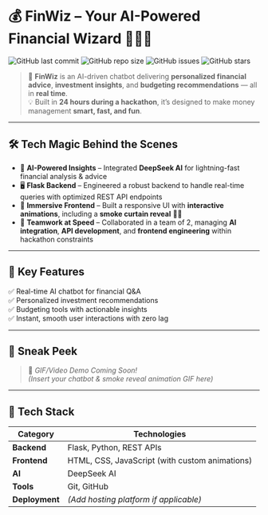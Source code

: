 # 💰 FinWiz – Your AI-Powered Financial Wizard 🧙‍♂️✨

![GitHub last commit](https://img.shields.io/github/last-commit/kaghanem/FinWiz?color=blue&style=for-the-badge)
![GitHub repo size](https://img.shields.io/github/repo-size/kaghanem/FinWiz?color=success&style=for-the-badge)
![GitHub issues](https://img.shields.io/github/issues/kaghanem/FinWiz?color=yellow&style=for-the-badge)
![GitHub stars](https://img.shields.io/github/stars/kaghanem/FinWiz?color=orange&style=for-the-badge)

> 🚀 **FinWiz** is an AI-driven chatbot delivering **personalized financial advice**, **investment insights**, and **budgeting recommendations** — all in **real time**.  
> 💡 Built in **24 hours during a hackathon**, it’s designed to make money management **smart, fast, and fun**.

---

## 🛠 Tech Magic Behind the Scenes

- 🧠 **AI-Powered Insights** – Integrated **DeepSeek AI** for lightning-fast financial analysis & advice  
- 🖥 **Flask Backend** – Engineered a robust backend to handle real-time queries with optimized REST API endpoints  
- 🎨 **Immersive Frontend** – Built a responsive UI with **interactive animations**, including a **smoke curtain reveal** 💨✨  
- 🤝 **Teamwork at Speed** – Collaborated in a team of 2, managing **AI integration**, **API development**, and **frontend engineering** within hackathon constraints  

---

## 🎯 Key Features

✅ Real-time AI chatbot for financial Q&A  
✅ Personalized investment recommendations  
✅ Budgeting tools with actionable insights  
✅ Instant, smooth user interactions with zero lag  

---

## 📸 Sneak Peek

> 🎥 *GIF/Video Demo Coming Soon!*  
> *(Insert your chatbot & smoke reveal animation GIF here)*  

---

## 🧩 Tech Stack

| **Category** | **Technologies** |
|--------------|------------------|
| **Backend**  | Flask, Python, REST APIs |
| **Frontend** | HTML, CSS, JavaScript (with custom animations) |
| **AI**       | DeepSeek AI |
| **Tools**    | Git, GitHub |
| **Deployment** | *(Add hosting platform if applicable)* |
